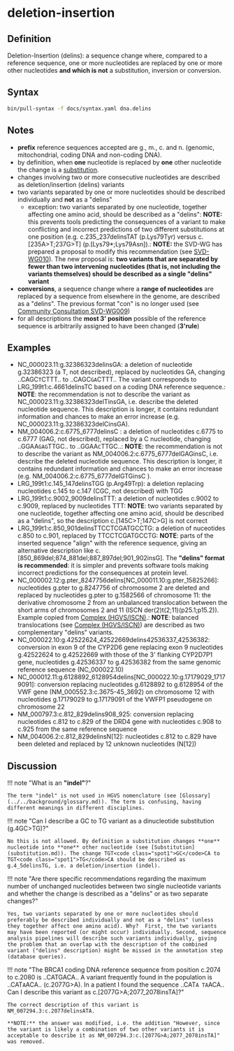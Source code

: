 # deletion-insertion

## Definition

Deletion-Insertion (delins): a sequence change where, compared to a reference sequence, one or more nucleotides are replaced by one or more other nucleotides **and which is not** a substitution, inversion or conversion.

## Syntax

```sh exec="true"
bin/pull-syntax -f docs/syntax.yaml dna.delins
```

## Notes

- **prefix** reference sequences accepted are g., m., c. and n. (genomic, mitochondrial, coding DNA and non-coding DNA).
- by definition, when **one** nucleotide is replaced by **one** other nucleotide the change is a [substitution](substitution.md).
- changes involving two or more consecutive nucleotides are described as deletion/insertion (delins) variants
- two variants separated by one or more nucleotides should be described individually and **not** as a "delins"
  - exception: two variants separated by one nucleotide, together affecting one amino acid, should be described as a "delins": **NOTE:** this prevents tools predicting the consequences of a variant to make conflicting and incorrect predictions of two different substitutions at one position (e.g. c.235_237delinsTAT (p.Lys79Tyr) versus c.[235A>T;237G>T] (p.[Lys79*;Lys79Asn]).: **NOTE:** the SVD-WG has prepared a proposal to modify this recommendation (see [SVD-WG010](../../consultation/SVD-WG010.md)). The new proposal is: **two variants that are separated by fewer than two intervening nucleotides (that is, not including the variants themselves) should be described as a single "delins" variant**
- **conversions**, a sequence change where a **range of nucleotides** are replaced by a sequence from elsewhere in the genome, are described as a "delins". The previous format "con" is no longer used (see [Community Consultation SVD-WG009](../../consultation/SVD-WG009.md))
- for all descriptions the **most 3' position** possible of the reference sequence is arbitrarily assigned to have been changed (**3'rule**)

## Examples

- NC_000023.11:g.32386323delinsGA: a deletion of nucleotide g.32386323 (a T, not described), replaced by nucleotides GA, changing ..CAGC<code class="spot1">T</code>CTTT.. to ..CAGC<code class="spot1">GA</code>CTTT.. The variant corresponds to LRG_199t1:c.4661delinsTC based on a coding DNA reference sequence.: **NOTE**: the recommendation is not to describe the variant as NC_000023.11:g.32386323delTinsGA, i.e. describe the deleted nucleotide sequence. This description is longer, it contains redundant information and chances to make an error increase (e.g. NC_000023.11:g.32386323delCinsGA).
- NM_004006.2:c.6775_6777delinsC : a deletion of nucleotides c.6775 to c.6777 (GAG, not described), replaced by a C nucleotide, changing ..GGAA<code class="spot1">GAG</code>TTGC.. to ..GGAA<code class="spot1">C</code>TTGC..: **NOTE**: the recommendation is not to describe the variant as NM_004006.2:c.6775_6777delGAGinsC, i.e. describe the deleted nucleotide sequence. This description is longer, it contains redundant information and chances to make an error increase (e.g. NM_004006.2:c.6775_6777delGTGinsC ).
- LRG_199t1:c.145_147delinsTGG (p.Arg49Trp): a deletion replacing nucleotides c.145 to c.147 (CGC, not described) with TGG
- LRG_199t1:c.9002_9009delinsTTT: a deletion of nucleotides c.9002 to c.9009, replaced by nucleotides TTT: **NOTE**: two variants separated by one nucleotide, together affecting one amino acid, should be described as a "delins", so the description c.[145C>T;147C>G] is not correct
- LRG_199t1:c.850_901delinsTTCCTCGATGCCTG: a deletion of nuceotides c.850 to c.901, replaced by TTCCTCGATGCCTG: **NOTE**: parts of the inserted sequence "align" with the reference sequence, giving an alternative description like c.[850\_869del;874\_881del;887\_897del;901\_902insG]. The **"delins" format is recommended**: it is simpler and prevents software tools making incorrect predictions for the consequences at protein level.
- NC_000002.12:g.pter_8247756delins\[NC_000011.10:g.pter_15825266\]: nucleotides g.pter to g.8247756 of chromosome 2 are deleted and replaced by nucleotides g.pter to g.1582566 of chromosome 11: the derivative chromosome 2 from an unbalanced translocation between the short arms of chromosomes 2 and 11 (ISCN der(2)t(2;11)(p25.1;p15.2)). Example copied from [Complex (HGVS/ISCN)](complex.md).: **NOTE**: balanced translocations (see [Complex (HGVS/ISCN)](complex.md)) are described as two complementary "delins" variants.
- NC_000022.10:g.42522624_42522669delins42536337_42536382: conversion in exon 9 of the CYP2D6 gene replacing exon 9 nucleotides g.42522624 to g.42522669 with those of the 3' flanking CYP2D7P1 gene, nucleotides g.42536337 to g.42536382 from the same genomic reference sequence (NC_000022.10)
- NC_000012.11:g.6128892_6128954delins[NC\_000022.10:g.17179029\_17179091]: conversion replacing nucleotides g.6128892 to g.6128954 of the VWF gene (NM_000552.3:c.3675-45_3692) on chromosome 12 with nucleotides g.17179029 to g.17179091 of the VWFP1 pseudogene on chromosome 22
- NM_000797.3:c.812_829delins908_925: conversion replacing nucleotides c.812 to c.829 of the DRD4 gene with nucleotides c.908 to c.925 from the same reference sequence
- NM_004006.2:c.812_829delinsN[12]: nucleotides c.812 to c.829 have been deleted and replaced by 12 unknown nucleotides (N[12])

## Discussion

!!! note "What is an **"indel"**?"

    The term "indel" is not used in HGVS nomenclature (see [Glossary](../../background/glossary.md)). The term is confusing, having different meanings in different disciplines.

!!! note "Can I describe a GC to TG variant as a dinucleotide substitution (g.4GC>TG)?"

    No this is not allowed. By definition a substitution changes **one** nucleotide into **one** other nucleotide (see [Substitution](substitution.md)). The change TGT<code class="spot1">GC</code>CA to TGT<code class="spot1">TG</code>CA should be described as g.4_5delinsTG, i.e. a deletion/insertion (indel).

!!! note "Are there specific recommendations regarding the maximum number of unchanged nucleotides between two single nucleotide variants and whether the change is described as a "delins" or as two separate changes?"

    Yes, two variants separated by one or more nucleotides should preferably be described individually and not as a "delins" (unless they together affect one amino acid). Why?  First, the two variants may have been reported (or might occur) individually. Second, sequence analysis pipelines will describe such variants individually, giving the problem that an overlap with the description of the combined variant ("delins" description) might be missed in the annotation step (database queries).

!!! note "The BRCA1 coding DNA reference sequence from position c.2074 to c.2080 is ..CATGACA.. A variant frequently found in the population is ..CAT<code class="spot1">A</code>ACA.. (c.2077G>A). In a patient I found the sequence ..CAT<code class="spot1">A TA</code>ACA.. Can I describe this variant as c.[2077G>A;2077_2078insTA]?"

    The correct description of this variant is NM_007294.3:c.2077delinsATA.

    **NOTE:** the answer was modified, i.e. the addition "However, since the variant is likely a combination of two other variants it is acceptable to describe it as NM_007294.3:c.[2077G>A;2077_2078insTA]" was removed.
